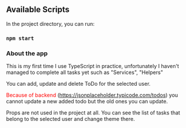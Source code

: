 ## Available Scripts

In the project directory, you can run:

### `npm start`

### About the app

This is my first time I use TypeScript in practice, unfortunately I haven't managed to complete all tasks yet such as "Services", "Helpers"

You can add, update and delete ToDo for the selected user. 

<font color="red"> Because of backend </font> (https://jsonplaceholder.typicode.com/todos) you cannot update a new added todo but the old ones you can update.

Props are not used in the project at all. You can see the list of tasks that belong to the selected user and change theme there.
